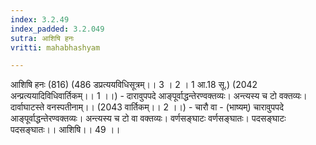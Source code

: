 ```yaml
---
index: 3.2.49
index_padded: 3.2.049
sutra: आशिषि हनः
vritti: mahabhashyam

---
```

 आशिषि हनः (816) (486 डप्रत्ययविधिसूत्रम्।। 3 । 2 । 1 आ.18 सू.) (2042 अन्प्रत्ययादिविधिवार्तिकम्।। 1 ।।) - दारावुपपदे आङ्पूर्वाद्धन्तेरण्वक्तव्यः। अन्त्यस्य च टो वक्तव्यः। दार्वाघाटस्ते वनस्पतीनाम्।। (2043 वार्तिकम्।। 2 ।।) - चारौ वा - (भाष्यम्) चारावुपपदे आङ्पूर्वाद्धन्तेरण्वक्तव्यः। अन्त्यस्य च टो वा वक्तव्यः। वर्णसङ्घाटः वर्णसङ्घातः। पदसङ्घाटः पदसङ्घातः।। आशिषि।। 49 ।। 